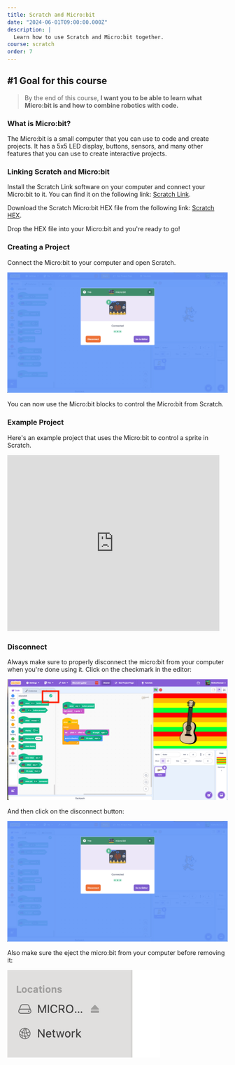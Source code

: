 ```yaml
---
title: Scratch and Micro:bit
date: "2024-06-01T09:00:00.000Z"
description: |
  Learn how to use Scratch and Micro:bit together.
course: scratch
order: 7
---
```


## #1 Goal for this course

> By the end of this course, **I want you to be able to learn what Micro:bit is and how to combine robotics with code.**

### What is Micro:bit?

The Micro:bit is a small computer that you can use to code and create projects. It has a 5x5 LED display, buttons, sensors, and many other features that you can use to create interactive projects.

### Linking Scratch and Micro:bit

Install the Scratch Link software on your computer and connect your Micro:bit to it. You can find it on the following link: [Scratch Link](https://scratch.mit.edu/microbit).

Download the Scratch Micro:bit HEX file from the following link: [Scratch HEX](https://downloads.scratch.mit.edu/microbit/scratch-microbit.hex.zip).

Drop the HEX file into your Micro:bit and you're ready to go!

### Creating a Project

Connect the Micro:bit to your computer and open Scratch.

![alt text](image.png)

You can now use the Micro:bit blocks to control the Micro:bit from Scratch.

### Example Project

Here's an example project that uses the Micro:bit to control a sprite in Scratch.

<iframe src="https://scratch.mit.edu/projects/1031059677/embed" allowtransparency="true" width="485" height="402" frameborder="0" scrolling="no" allowfullscreen></iframe>

### Disconnect

Always make sure to properly disconnect the micro:bit from your computer when you're done using it.
Click on the checkmark in the editor:

![alt text](image-1.png)

And then click on the disconnect button:

![alt text](image.png)

Also make sure the eject the micro:bit from your computer before removing it:

![alt text](image-2.png)
